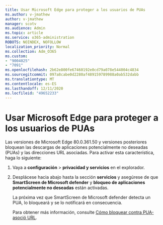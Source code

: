 ```yaml
---
title: Usar Microsoft Edge para proteger a los usuarios de PUAs
ms.author: v-jmathew
author: v-jmathew
manager: scotv
ms.audience: Admin
ms.topic: article
ms.service: o365-administration
ROBOTS: NOINDEX, NOFOLLOW
localization_priority: Normal
ms.collection: Adm_O365
ms.custom:
- "9004025"
- "7091"
ms.openlocfilehash: 2b62e800fe67460192e0cd79a078e544004c4834
ms.sourcegitcommit: 097a8cabe0d2280af489159789988a0ab532dabb
ms.translationtype: MT
ms.contentlocale: es-ES
ms.lasthandoff: 12/11/2020
ms.locfileid: "49652233"
---
```

# <a name="use-microsoft-edge-to-protect-users-against-puas"></a>Usar Microsoft Edge para proteger a los usuarios de PUAs

Las versiones de Microsoft Edge 80.0.361.50 y versiones posteriores bloquean las descargas de aplicaciones potencialmente no deseadas (PUAs) y las direcciones URL asociadas. Para activar esta característica, haga lo siguiente:

1. Vaya a **configuración**  >  **privacidad y servicios** en el explorador.

2. Desplácese hacia abajo hasta la sección **servicios** y asegúrese de que **SmartScreen de Microsoft defender** y **bloqueo de aplicaciones potencialmente no deseadas** están activadas.

    La próxima vez que SmartScreen de Microsoft defender detecta un PUA, lo bloqueará y se lo notificará en consecuencia.

    Para obtener más información, consulte [Cómo bloquear contra PUA-asoció URL](https://go.microsoft.com/fwlink/?linkid=2133024).
